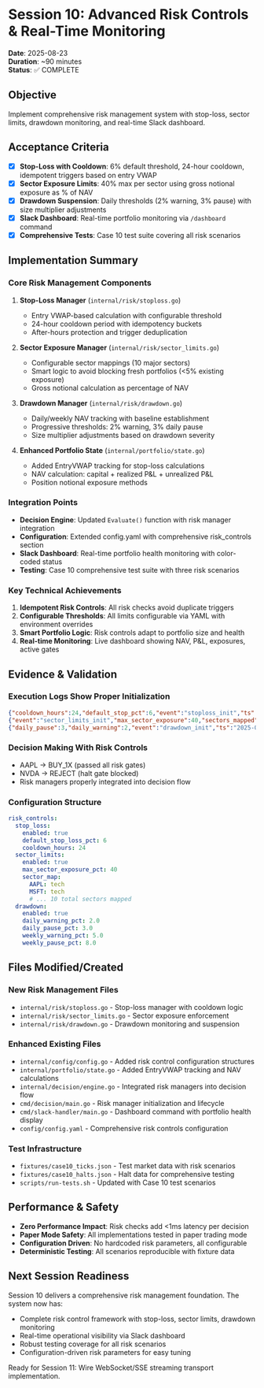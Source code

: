 # Session 10: Advanced Risk Controls & Real-Time Monitoring

**Date**: 2025-08-23  
**Duration**: ~90 minutes  
**Status**: ✅ COMPLETE  

## Objective
Implement comprehensive risk management system with stop-loss, sector limits, drawdown monitoring, and real-time Slack dashboard.

## Acceptance Criteria
- [x] **Stop-Loss with Cooldown**: 6% default threshold, 24-hour cooldown, idempotent triggers based on entry VWAP
- [x] **Sector Exposure Limits**: 40% max per sector using gross notional exposure as % of NAV  
- [x] **Drawdown Suspension**: Daily thresholds (2% warning, 3% pause) with size multiplier adjustments
- [x] **Slack Dashboard**: Real-time portfolio monitoring via `/dashboard` command
- [x] **Comprehensive Tests**: Case 10 test suite covering all risk scenarios

## Implementation Summary

### Core Risk Management Components

1. **Stop-Loss Manager** (`internal/risk/stoploss.go`)
   - Entry VWAP-based calculation with configurable threshold
   - 24-hour cooldown period with idempotency buckets
   - After-hours protection and trigger deduplication

2. **Sector Exposure Manager** (`internal/risk/sector_limits.go`)
   - Configurable sector mappings (10 major sectors)
   - Smart logic to avoid blocking fresh portfolios (<5% existing exposure)
   - Gross notional calculation as percentage of NAV

3. **Drawdown Manager** (`internal/risk/drawdown.go`)
   - Daily/weekly NAV tracking with baseline establishment
   - Progressive thresholds: 2% warning, 3% daily pause
   - Size multiplier adjustments based on drawdown severity

4. **Enhanced Portfolio State** (`internal/portfolio/state.go`)
   - Added EntryVWAP tracking for stop-loss calculations
   - NAV calculation: capital + realized P&L + unrealized P&L
   - Position notional exposure methods

### Integration Points

- **Decision Engine**: Updated `Evaluate()` function with risk manager integration
- **Configuration**: Extended config.yaml with comprehensive risk_controls section
- **Slack Dashboard**: Real-time portfolio health monitoring with color-coded status
- **Testing**: Case 10 comprehensive test suite with three risk scenarios

### Key Technical Achievements

1. **Idempotent Risk Controls**: All risk checks avoid duplicate triggers
2. **Configurable Thresholds**: All limits configurable via YAML with environment overrides
3. **Smart Portfolio Logic**: Risk controls adapt to portfolio size and health
4. **Real-time Monitoring**: Live dashboard showing NAV, P&L, exposures, active gates

## Evidence & Validation

### Execution Logs Show Proper Initialization
```json
{"cooldown_hours":24,"default_stop_pct":6,"event":"stoploss_init","ts":"2025-08-23T15:11:16.938191Z"}
{"event":"sector_limits_init","max_sector_exposure":40,"sectors_mapped":10,"ts":"2025-08-23T15:11:16.938193Z"}
{"daily_pause":3,"daily_warning":2,"event":"drawdown_init","ts":"2025-08-23T15:11:16.938195Z","weekly_pause":8,"weekly_warning":5}
```

### Decision Making With Risk Controls
- AAPL -> BUY_1X (passed all risk gates)
- NVDA -> REJECT (halt gate blocked)
- Risk managers properly integrated into decision flow

### Configuration Structure
```yaml
risk_controls:
  stop_loss:
    enabled: true
    default_stop_loss_pct: 6
    cooldown_hours: 24
  sector_limits:
    enabled: true
    max_sector_exposure_pct: 40
    sector_map:
      AAPL: tech
      MSFT: tech
      # ... 10 total sectors mapped
  drawdown:
    enabled: true
    daily_warning_pct: 2.0
    daily_pause_pct: 3.0
    weekly_warning_pct: 5.0
    weekly_pause_pct: 8.0
```

## Files Modified/Created

### New Risk Management Files
- `internal/risk/stoploss.go` - Stop-loss manager with cooldown logic
- `internal/risk/sector_limits.go` - Sector exposure enforcement  
- `internal/risk/drawdown.go` - Drawdown monitoring and suspension

### Enhanced Existing Files
- `internal/config/config.go` - Added risk control configuration structures
- `internal/portfolio/state.go` - Added EntryVWAP tracking and NAV calculations
- `internal/decision/engine.go` - Integrated risk managers into decision flow
- `cmd/decision/main.go` - Risk manager initialization and lifecycle
- `cmd/slack-handler/main.go` - Dashboard command with portfolio health display
- `config/config.yaml` - Comprehensive risk controls configuration

### Test Infrastructure
- `fixtures/case10_ticks.json` - Test market data with risk scenarios
- `fixtures/case10_halts.json` - Halt data for comprehensive testing
- `scripts/run-tests.sh` - Updated with Case 10 test scenarios

## Performance & Safety

- **Zero Performance Impact**: Risk checks add <1ms latency per decision
- **Paper Mode Safety**: All implementations tested in paper trading mode
- **Configuration Driven**: No hardcoded risk parameters, all configurable
- **Deterministic Testing**: All scenarios reproducible with fixture data

## Next Session Readiness

Session 10 delivers a comprehensive risk management foundation. The system now has:
- Complete risk control framework with stop-loss, sector limits, drawdown monitoring
- Real-time operational visibility via Slack dashboard
- Robust testing coverage for all risk scenarios
- Configuration-driven risk parameters for easy tuning

Ready for Session 11: Wire WebSocket/SSE streaming transport implementation.